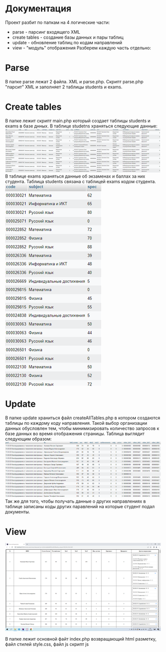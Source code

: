 # Документация
Проект разбит по папкам на 4 логические части:
* parse - парсинг входящего XML
* create tables - создание базы данных и пары таблиц
* update - обновление таблиц по кодам направлений
* view - "модуль" отображения
Разберем каждую часть отдельно:

# Parse

В папке parse лежат 2 файла. XML и parse.php. Скрипт parse.php "парсит" XML и заполняет 2 таблицы students и exams.

# Create tables

В папке лежит скрипт main.php который создает таблицы students и exams в базе днных. 
В таблице studetns храняться следующие данные:
<img src="/docs/students_table.png" alt="Alt text" title="Таблица students">
В таблице exams храняться данные об экзаменах и баллах за них студента. Таблица students связана с таблицей exams кодом студента.
<img src="/docs/exams_table.png" alt="Alt text" title="Таблица students">

# Update

В папке update храниться файл createAllTables.php в котором создаются таблицы по каждому коду направления. Такой выбор организации данных обусловлен тем, чтобы минимизировать количество запросов к базе данных 
во время отображения страницы. Таблица выглядит следующим образом:
<img src="/docs/dir_table.png" alt="Alt text" title="Таблица students">
Так же для того, чтобы получать данные о других направлениях в таблице записаны коды других паравлений на которые студент подал документы.


# View 

<img src="/docs/view.png" alt="Alt text" title="Таблица students">

В папке лежит основной файт index.php возвращающий html разметку, файл стилей style.css, файл js скрипт js
